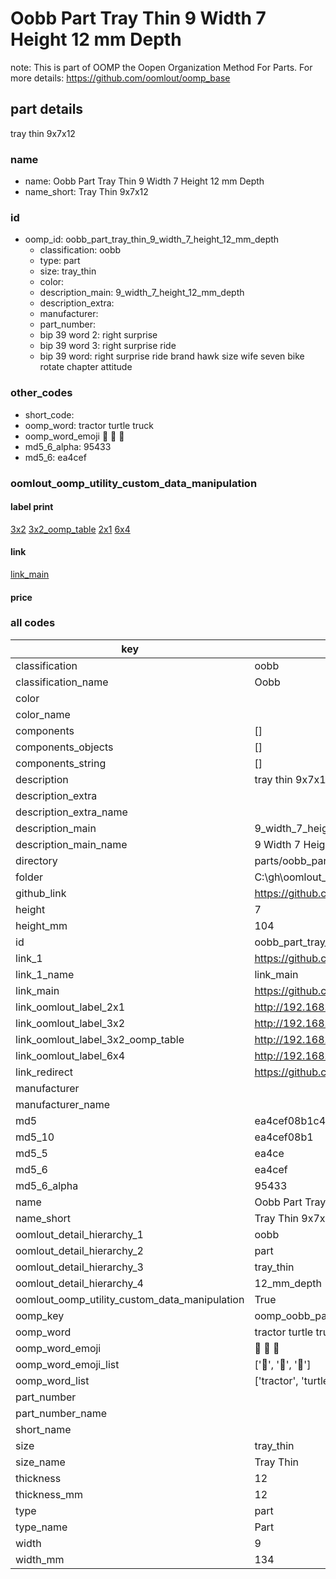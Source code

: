 # Oobb Part Tray Thin 9 Width 7 Height 12 mm Depth  

note: This is part of OOMP the Oopen Organization Method For Parts. For more details: https://github.com/oomlout/oomp_base

##  part details
  



tray thin 9x7x12



### name
* name: Oobb Part Tray Thin 9 Width 7 Height 12 mm Depth
* name_short: Tray Thin 9x7x12 
### id
* oomp_id: oobb_part_tray_thin_9_width_7_height_12_mm_depth
  * classification: oobb
  * type: part
  * size: tray_thin
  * color: 
  * description_main: 9_width_7_height_12_mm_depth
  * description_extra: 
  * manufacturer: 
  * part_number: 
  * bip 39 word 2: right surprise
  * bip 39 word 3: right surprise ride
  * bip 39 word: right surprise ride brand hawk size wife seven bike rotate chapter attitude

### other_codes
* short_code: 
* oomp_word: tractor turtle truck
* oomp_word_emoji :tractor: :turtle: :truck:
* md5_6_alpha: 95433
* md5_6: ea4cef






### oomlout_oomp_utility_custom_data_manipulation
#### label print
[3x2](http://192.168.1.245:1112/?label=oomp%2095433)
[3x2_oomp_table](http://192.168.1.108:1112/?label=oomp%2095433)
[2x1](http://192.168.1.242:1112/?label=oomp%2095433)
[6x4](http://192.168.1.55:1112/?label=oomp%2095433)    

#### link

[link_main](https://github.com/oomlout/oomlout_oobb_version_4_generated_parts/tree/main/navigation_oomp/oobb/part/tray_thin/9_width_7_height_12_mm_depth/part)                              

#### price







### all codes 
| key | value |  
| --- | --- |  
| classification | oobb |  
| classification_name | Oobb |  
| color |  |  
| color_name |  |  
| components | [] |  
| components_objects | [] |  
| components_string | [] |  
| description | tray thin 9x7x12 |  
| description_extra |  |  
| description_extra_name |  |  
| description_main | 9_width_7_height_12_mm_depth |  
| description_main_name | 9 Width 7 Height 12 mm Depth |  
| directory | parts/oobb_part_tray_thin_9_width_7_height_12_mm_depth |  
| folder | C:\gh\oomlout_oobb_version_4_generated_parts\parts\oobb_part_tray_thin_9_width_7_height_12_mm_depth |  
| github_link | https://github.com/oomlout/oomlout_oomp_part_src/tree/main/parts/oobb_part_tray_thin_9_width_7_height_12_mm_depth |  
| height | 7 |  
| height_mm | 104 |  
| id | oobb_part_tray_thin_9_width_7_height_12_mm_depth |  
| link_1 | https://github.com/oomlout/oomlout_oobb_version_4_generated_parts/tree/main/navigation_oomp/oobb/part/tray_thin/9_width_7_height_12_mm_depth/part |  
| link_1_name | link_main |  
| link_main | https://github.com/oomlout/oomlout_oobb_version_4_generated_parts/tree/main/navigation_oomp/oobb/part/tray_thin/9_width_7_height_12_mm_depth/part |  
| link_oomlout_label_2x1 | http://192.168.1.242:1112/?label=oomp%2095433 |  
| link_oomlout_label_3x2 | http://192.168.1.245:1112/?label=oomp%2095433 |  
| link_oomlout_label_3x2_oomp_table | http://192.168.1.108:1112/?label=oomp%2095433 |  
| link_oomlout_label_6x4 | http://192.168.1.55:1112/?label=oomp%2095433 |  
| link_redirect | https://github.com/oomlout/oomlout_oobb_version_4_generated_parts/tree/main/parts/oobb_tray_thin_09_07_12 |  
| manufacturer |  |  
| manufacturer_name |  |  
| md5 | ea4cef08b1c4bf5f27b4e1b172f69dce |  
| md5_10 | ea4cef08b1 |  
| md5_5 | ea4ce |  
| md5_6 | ea4cef |  
| md5_6_alpha | 95433 |  
| name | Oobb Part Tray Thin 9 Width 7 Height 12 mm Depth |  
| name_short | Tray Thin 9x7x12  |  
| oomlout_detail_hierarchy_1 | oobb |  
| oomlout_detail_hierarchy_2 | part |  
| oomlout_detail_hierarchy_3 | tray_thin |  
| oomlout_detail_hierarchy_4 | 12_mm_depth |  
| oomlout_oomp_utility_custom_data_manipulation | True |  
| oomp_key | oomp_oobb_part_tray_thin_9_width_7_height_12_mm_depth |  
| oomp_word | tractor turtle truck |  
| oomp_word_emoji | :tractor: :turtle: :truck: |  
| oomp_word_emoji_list | [':tractor:', ':turtle:', ':truck:'] |  
| oomp_word_list | ['tractor', 'turtle', 'truck'] |  
| part_number |  |  
| part_number_name |  |  
| short_name |  |  
| size | tray_thin |  
| size_name | Tray Thin |  
| thickness | 12 |  
| thickness_mm | 12 |  
| type | part |  
| type_name | Part |  
| width | 9 |  
| width_mm | 134 |  
